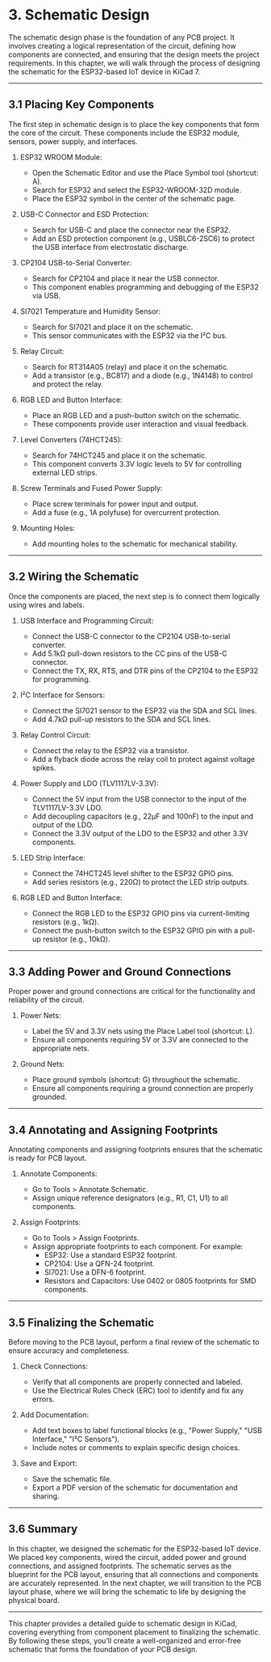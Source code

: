 # 3. Schematic Design

The schematic design phase is the foundation of any PCB project. It involves creating a logical representation of the circuit, defining how components are connected, and ensuring that the design meets the project requirements. In this chapter, we will walk through the process of designing the schematic for the ESP32-based IoT device in KiCad 7.

---

## 3.1 Placing Key Components
The first step in schematic design is to place the key components that form the core of the circuit. These components include the ESP32 module, sensors, power supply, and interfaces.

1. ESP32 WROOM Module:
   - Open the Schematic Editor and use the Place Symbol tool (shortcut: A).
   - Search for ESP32 and select the ESP32-WROOM-32D module.
   - Place the ESP32 symbol in the center of the schematic page.

2. USB-C Connector and ESD Protection:
   - Search for USB-C and place the connector near the ESP32.
   - Add an ESD protection component (e.g., USBLC6-2SC6) to protect the USB interface from electrostatic discharge.

3. CP2104 USB-to-Serial Converter:
   - Search for CP2104 and place it near the USB connector.
   - This component enables programming and debugging of the ESP32 via USB.

4. SI7021 Temperature and Humidity Sensor:
   - Search for SI7021 and place it on the schematic.
   - This sensor communicates with the ESP32 via the I²C bus.

5. Relay Circuit:
   - Search for RT314A05 (relay) and place it on the schematic.
   - Add a transistor (e.g., BC817) and a diode (e.g., 1N4148) to control and protect the relay.

6. RGB LED and Button Interface:
   - Place an RGB LED and a push-button switch on the schematic.
   - These components provide user interaction and visual feedback.

7. Level Converters (74HCT245):
   - Search for 74HCT245 and place it on the schematic.
   - This component converts 3.3V logic levels to 5V for controlling external LED strips.

8. Screw Terminals and Fused Power Supply:
   - Place screw terminals for power input and output.
   - Add a fuse (e.g., 1A polyfuse) for overcurrent protection.

9. Mounting Holes:
   - Add mounting holes to the schematic for mechanical stability.

---

## 3.2 Wiring the Schematic
Once the components are placed, the next step is to connect them logically using wires and labels.

1. USB Interface and Programming Circuit:
   - Connect the USB-C connector to the CP2104 USB-to-serial converter.
   - Add 5.1kΩ pull-down resistors to the CC pins of the USB-C connector.
   - Connect the TX, RX, RTS, and DTR pins of the CP2104 to the ESP32 for programming.

2. I²C Interface for Sensors:
   - Connect the SI7021 sensor to the ESP32 via the SDA and SCL lines.
   - Add 4.7kΩ pull-up resistors to the SDA and SCL lines.

3. Relay Control Circuit:
   - Connect the relay to the ESP32 via a transistor.
   - Add a flyback diode across the relay coil to protect against voltage spikes.

4. Power Supply and LDO (TLV1117LV-3.3V):
   - Connect the 5V input from the USB connector to the input of the TLV1117LV-3.3V LDO.
   - Add decoupling capacitors (e.g., 22µF and 100nF) to the input and output of the LDO.
   - Connect the 3.3V output of the LDO to the ESP32 and other 3.3V components.

5. LED Strip Interface:
   - Connect the 74HCT245 level shifter to the ESP32 GPIO pins.
   - Add series resistors (e.g., 220Ω) to protect the LED strip outputs.

6. RGB LED and Button Interface:
   - Connect the RGB LED to the ESP32 GPIO pins via current-limiting resistors (e.g., 1kΩ).
   - Connect the push-button switch to the ESP32 GPIO pin with a pull-up resistor (e.g., 10kΩ).

---

## 3.3 Adding Power and Ground Connections
Proper power and ground connections are critical for the functionality and reliability of the circuit.

1. Power Nets:
   - Label the 5V and 3.3V nets using the Place Label tool (shortcut: L).
   - Ensure all components requiring 5V or 3.3V are connected to the appropriate nets.

2. Ground Nets:
   - Place ground symbols (shortcut: G) throughout the schematic.
   - Ensure all components requiring a ground connection are properly grounded.

---

## 3.4 Annotating and Assigning Footprints
Annotating components and assigning footprints ensures that the schematic is ready for PCB layout.

1. Annotate Components:
   - Go to Tools > Annotate Schematic.
   - Assign unique reference designators (e.g., R1, C1, U1) to all components.

2. Assign Footprints:
   - Go to Tools > Assign Footprints.
   - Assign appropriate footprints to each component. For example:
     - ESP32: Use a standard ESP32 footprint.
     - CP2104: Use a QFN-24 footprint.
     - SI7021: Use a DFN-6 footprint.
     - Resistors and Capacitors: Use 0402 or 0805 footprints for SMD components.

---

## 3.5 Finalizing the Schematic
Before moving to the PCB layout, perform a final review of the schematic to ensure accuracy and completeness.

1. Check Connections:
   - Verify that all components are properly connected and labeled.
   - Use the Electrical Rules Check (ERC) tool to identify and fix any errors.

2. Add Documentation:
   - Add text boxes to label functional blocks (e.g., "Power Supply," "USB Interface," "I²C Sensors").
   - Include notes or comments to explain specific design choices.

3. Save and Export:
   - Save the schematic file.
   - Export a PDF version of the schematic for documentation and sharing.

---

## 3.6 Summary
In this chapter, we designed the schematic for the ESP32-based IoT device. We placed key components, wired the circuit, added power and ground connections, and assigned footprints. The schematic serves as the blueprint for the PCB layout, ensuring that all connections and components are accurately represented. In the next chapter, we will transition to the PCB layout phase, where we will bring the schematic to life by designing the physical board.

---

This chapter provides a detailed guide to schematic design in KiCad, covering everything from component placement to finalizing the schematic. By following these steps, you’ll create a well-organized and error-free schematic that forms the foundation of your PCB design.